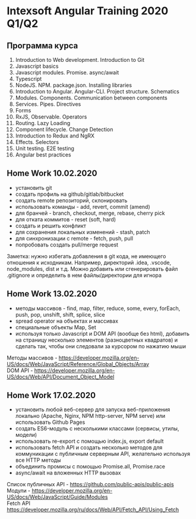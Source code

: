 # Intexsoft Angular Training 2020 Q1/Q2

## Программа курса

1. Introduction to Web development. Introduction to Git
2. Javascript basics
3. Javascript modules. Promise. async/await
4. Typescript
5. NodeJS. NPM. package.json. Installing libraries
6. Introduction to Angular. Angular-CLI. Project structure. Schematics
7. Modules. Components. Communication between components
8. Services. Pipes. Directives
9. Forms
10. RxJS, Observable. Operators
11. Routing. Lazy Loading
12. Component lifecycle. Change Detection
13. Introduction to Redux and NgRX
14. Effects. Selectors
15. Unit testing. E2E testing
16. Angular best practices

## Home Work 10.02.2020

* установить git
* создать профиль на github/gitlab/bitbucket
* создать remote репозиторий, склонировать
* использовать команды - add, revert, commit (amend)
* для бранчей - branch, checkout, merge, rebase, cherry pick
* для отката коммитов - reset (soft, hard)
* создать и решить конфликт
* для сохранения локальных изменений - stash, patch
* для синхронизации с remote - fetch, push, pull
* попробовать создать pull/merge request

Заметка: нужно избегать добавления в git кода, не имеющего отношения к исходникам. Например, директорий .idea, .vscode, node_modules, dist
 и т.д. Можно добавить или сгенерировать файл .gitignore и определить в нем файлы/директории для игнора
 
 ## Home Work 13.02.2020
 
 * методы массивов - find, map, filter, reduce, some, every, forEach, push, pop, unshift, shift, splice, slice
 * spread operator на объектах и массивах
 * специальные объекты Map, Set
 * используя только Javascript и DOM API (вообще без html), добавить на страницу несколько элементов (разноцветных квадратов) и сделать так, чтобы они следовали за курсором по нажатию мыши

Методы массивов - https://developer.mozilla.org/en-US/docs/Web/JavaScript/Reference/Global_Objects/Array  
DOM API - https://developer.mozilla.org/en-US/docs/Web/API/Document_Object_Model

## Home Work 17.02.2020

* установить любой веб-сервер для запуска веб-приложения локально (Apache, Nginx, NPM http-server, NPM serve) или использовать Github Pages
* создать ES6-модуль с несколькими классами (сервисы, утилы, модели)
* использовать re-export с помощью index.js, export default
* использовать fetch API и создать несколько методов для коммуникации с публичным серверным API, желательно используя все HTTP методы
* объединить промисы с помощью Promise.all, Promise.race
* async/await на вложенных HTTP вызовах

Список публичных API - https://github.com/public-apis/public-apis  
Модули - https://developer.mozilla.org/en-US/docs/Web/JavaScript/Guide/Modules  
Fetch API https://developer.mozilla.org/ru/docs/Web/API/Fetch_API/Using_Fetch

